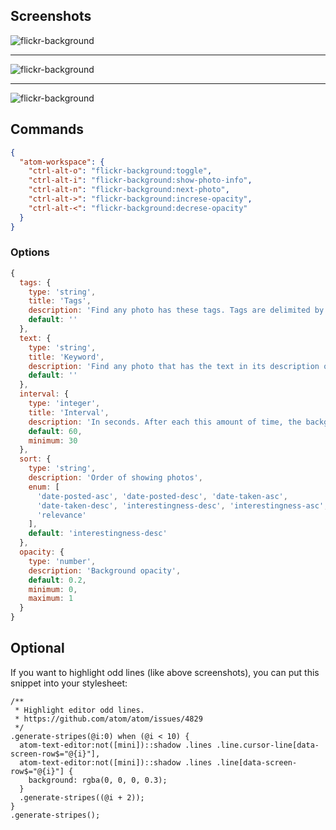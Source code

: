## Screenshots

![flickr-background](https://raw.githubusercontent.com/thenewvu/atom-flickr-background/master/screenshots/Screenshot-2016-05-29-12-04-16.png "flickr-background")

---

![flickr-background](https://raw.githubusercontent.com/thenewvu/atom-flickr-background/master/screenshots/Screenshot-2016-05-29-12-36-58.png "flickr-background")

---

![flickr-background](https://raw.githubusercontent.com/thenewvu/atom-flickr-background/master/screenshots/Screenshot-2016-05-29-14-42-44.png "flickr-background")

## Commands

```json
{
  "atom-workspace": {
    "ctrl-alt-o": "flickr-background:toggle",
    "ctrl-alt-i": "flickr-background:show-photo-info",
    "ctrl-alt-n": "flickr-background:next-photo",
    "ctrl-alt->": "flickr-background:increse-opacity",
    "ctrl-alt-<": "flickr-background:decrese-opacity"
  }
}
```

### Options

```javascript
{
  tags: {
    type: 'string',
    title: 'Tags',
    description: 'Find any photo has these tags. Tags are delimited by commas.',
    default: ''
  },
  text: {
    type: 'string',
    title: 'Keyword',
    description: 'Find any photo that has the text in its description or title',
    default: ''
  },
  interval: {
    type: 'integer',
    title: 'Interval',
    description: 'In seconds. After each this amount of time, the background will change to a new photo',
    default: 60,
    minimum: 30
  },
  sort: {
    type: 'string',
    description: 'Order of showing photos',
    enum: [
      'date-posted-asc', 'date-posted-desc', 'date-taken-asc',
      'date-taken-desc', 'interestingness-desc', 'interestingness-asc',
      'relevance'
    ],
    default: 'interestingness-desc'
  },
  opacity: {
    type: 'number',
    description: 'Background opacity',
    default: 0.2,
    minimum: 0,
    maximum: 1
  }
}
```

## Optional

If you want to highlight odd lines (like above screenshots), you can put this snippet into your stylesheet:

```less
/**
 * Highlight editor odd lines.
 * https://github.com/atom/atom/issues/4829
 */
.generate-stripes(@i:0) when (@i < 10) {
  atom-text-editor:not([mini])::shadow .lines .line.cursor-line[data-screen-row$="@{i}"],
  atom-text-editor:not([mini])::shadow .lines .line[data-screen-row$="@{i}"] {
    background: rgba(0, 0, 0, 0.3);
  }
  .generate-stripes((@i + 2));
}
.generate-stripes();
```
